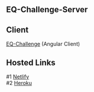 EQ-Challenge-Server
---

## Client

[EQ-Challenge](https://github.com/arsadmd13/eq-challenge) (Angular Client)

## Hosted Links

#1 [Netlify](https://eq-challenge-bymda.netlify.app)\
#2 [Heroku](https://eq-challenge-bymda.herokuapp.com)